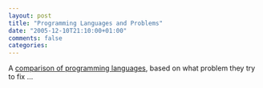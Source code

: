 ```yaml
---
layout: post
title: "Programming Languages and Problems"
date: "2005-12-10T21:10:00+01:00"
comments: false
categories: 
---
```


<p>A <a href="http://www.paulgraham.com/fix.html">comparison of programming languages</a>, based on what problem they try to fix &#8230;</p>


